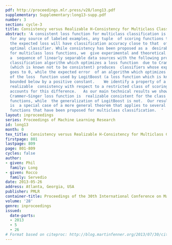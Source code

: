 ```yaml
---
pdf: http://proceedings.mlr.press/v28/long13.pdf
supplementary: Supplementary:long13-supp.pdf
number: 3
section: cycle-3
title: Consistency versus Realizable H-Consistency for Multiclass Classification
abstract: 'A consistent loss function for multiclass classification is one such  that
  for any source of labeled examples, any tuple  of scoring functions that  minimizes
  the expected loss will have classification accuracy close to that  of the Bayes
  optimal classifier. While consistency has been proposed as a  desirable property
  for multiclass loss functions, we  give experimental and theoretical results exhibiting
  a  sequence of linearly separable data sources with the following property:  a multiclass
  classification algorithm which optimizes a loss function  due to Crammer and Singer
  (which is known not to be consistent) produces  classifiers whose expected error
  goes to 0, while the expected error  of an algorithm which optimizes a generalization
  of the loss  function used by LogitBoost (a loss function which is known to be consistent)  is
  bounded below by a positive constant.    We identify a property of a loss function,
  realizable  consistency with respect to a restricted class of scoring functions,  that
  accounts for this difference.   As our main technical results we show  that the
  Crammer–Singer loss function is  realizable consistent for the class of linear scoring
  functions, while  the generalization of LogitBoost is not.  Our result for LogitBoost
  is  a special case of a more general theorem that applies to several other  loss
  functions that have been proposed for multiclass classification.  '
layout: inproceedings
series: Proceedings of Machine Learning Research
id: long13
month: 0
tex_title: Consistency versus Realizable H-Consistency for Multiclass Classification
firstpage: 801
lastpage: 809
page: 801-809
cycles: false
author:
- given: Phil
  family: Long
- given: Rocco
  family: Servedio
date: 2013-05-26
address: Atlanta, Georgia, USA
publisher: PMLR
container-title: Proceedings of the 30th International Conference on Machine Learning
volume: '28'
genre: inproceedings
issued:
  date-parts:
  - 2013
  - 5
  - 26
# Format based on citeproc: http://blog.martinfenner.org/2013/07/30/citeproc-yaml-for-bibliographies/
---
```

